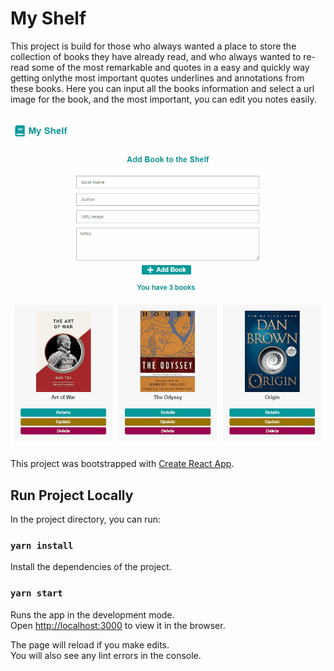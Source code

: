 # My Shelf

This project is build for those who always wanted a place to store the collection of books they have already read, and who always wanted to re-read some of the most remarkable and quotes in a easy and quickly way getting onlythe most important quotes underlines and annotations from these books.
Here you can input all the books information and select a url image for the book, and the most important, you can edit you notes easily. 

![](MyShelfDemo.gif)

This project was bootstrapped with [Create React App](https://github.com/facebook/create-react-app).

## Run Project Locally

In the project directory, you can run:

### `yarn install`

Install the dependencies of the project.

### `yarn start`

Runs the app in the development mode.<br />
Open [http://localhost:3000](http://localhost:3000) to view it in the browser.

The page will reload if you make edits.<br />
You will also see any lint errors in the console.

